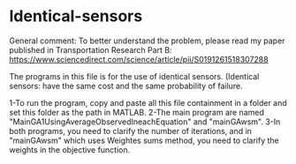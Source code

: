 # Identical-sensors
General comment: To better understand the problem, please read my paper published in Transportation Research Part B:
https://www.sciencedirect.com/science/article/pii/S0191261518307288


The programs in this file is for the use of identical sensors. (Identical sensors: have the same cost and the same probability of failure.




1-To run the program, copy and paste all this file containment in a folder and set this folder as the path in MATLAB.
2-The main program are named "MainGA1UsingAverageObservedIneachEquation" and "mainGAwsm".
3-In both programs, you need to clarify the number of iterations, and in "mainGAwsm" which uses Weightes sums method, you need to clarify the weights in the objective function.




